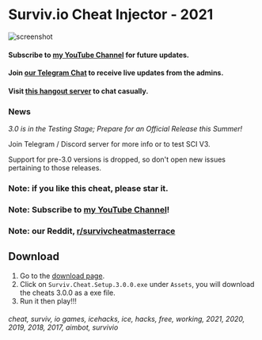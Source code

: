 # Surviv.io Cheat Injector - 2021
![screenshot](https://media.discordapp.net/attachments/822567307410014261/835204258899034193/photo_2021-04-11_22-13-43.jpg)
#### Subscribe to [my YouTube Channel](https://www.youtube.com/c/IceHacks?sub_confirmation=1) for future updates.
#### Join [our Telegram Chat](https://t.me/ice_updates) to receive live updates from the admins.
#### Visit [this hangout server](https://discord.gg/MCtzrWW7BA) to chat casually.

### News
*3.0 is in the Testing Stage; Prepare for an Official Release this Summer!*

Join Telegram / Discord server for more info or to test SCI V3.

Support for pre-3.0 versions is dropped, so don't open new issues pertaining to those releases.

### Note: if you like this cheat, please star it.
### Note: Subscribe to [my YouTube Channel](https://www.youtube.com/channel/UCMZkPR_pngZGGRB8Ec7BkHA)!
### Note: our Reddit, [r/survivcheatmasterrace](https://www.reddit.com/r/survivcheatmasterrace/)

## Download
1. Go to the [download page](https://github.com/iBLiSSIN/SurvivCheatInjector/releases/latest).
2. Click on `Surviv.Cheat.Setup.3.0.0.exe` under `Assets`, you will download the cheats 3.0.0 as a exe file.
3. Run it then play!!!


###### cheat, surviv, io games, icehacks, ice, hacks, free, working, 2021, 2020, 2019, 2018, 2017, aimbot, survivio
